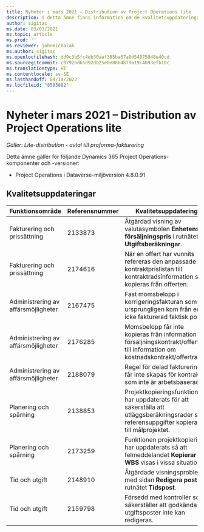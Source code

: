 ```yaml
---
title: Nyheter i mars 2021 – Distribution av Project Operations lite
description: I detta ämne finns information om de kvalitetsuppdateringar som är tillgängliga i distributionsutgåvan av Project Operations lite för mars 2021.
author: sigitac
ms.date: 03/03/2021
ms.topic: article
ms.prod: ''
ms.reviewer: johnmichalak
ms.author: sigitac
ms.openlocfilehash: dd9c3b5fc4eb30aaf385ba67a8d54875048e40cd
ms.sourcegitcommit: c0792bd65d92db25e0e8864879a19c4b93efb10c
ms.translationtype: HT
ms.contentlocale: sv-SE
ms.lasthandoff: 04/14/2022
ms.locfileid: "8583882"
---
```

# <a name="whats-new-march-2021---project-operations-lite-deployment"></a>Nyheter i mars 2021 – Distribution av Project Operations lite

_Gäller: Lite-distribution - avtal till proforma-fakturering_


Detta ämne gäller för följande Dynamics 365 Project Operations-komponenter och -versioner:

- Project Operations i Dataverse-miljöversion 4.8.0.91 

## <a name="quality-updates"></a>Kvalitetsuppdateringar

| **Funktionsområde** | **Referensnummer** | **Kvalitetsuppdatering** |
| --- | --- | --- |
| Fakturering och prissättning | 2133873 | Åtgärdad visning av valutasymbolen **Enhetens försäljningspris** i rutnätet **Utgiftsberäkningar**. |
| Fakturering och prissättning | 2174616 | När en offert har vunnits refereras den anpassade kontraktprislistan till kontraktradsinformation som kopieras från offerten. |
| Administrering av affärsmöjligheter | 2167475 | Fast momsbelopp i korrigeringsfakturan som ursprungligen kom från en icke fakturerad faktisk post. |
| Administrering av affärsmöjligheter | 2176285 | Momsbelopp får inte kopieras från information om försäljningskontrakt/offertrad till information om kostnadskontrakt/offertrad. |
| Administrering av affärsmöjligheter | 2188079 | Regel för delad fakturering får inte skapas för kontrakt som inte är arbetsbaserade. |
| Planering och spårning | 2138853 | Projektkopieringsfunktionen har uppdaterats för att säkerställa att utläggsberäkningsrader som referensuppgifter kopieras till målprojektet. |
| Planering och spårning | 2173259 | Funktionen projektkopiering har uppdaterats så att felmeddelandet **Kopierar WBS** visas i vissa situationer. |
| Tid och utgift | 2148910 | Åtgärdade visningsproblem med sidan **Redigera post** i rutnätet **Tidspost**. |
| Tid och utgift | 2159798 | Försedd med kontroller som säkerställer att godkända utgiftsposter inte kan redigeras. |


